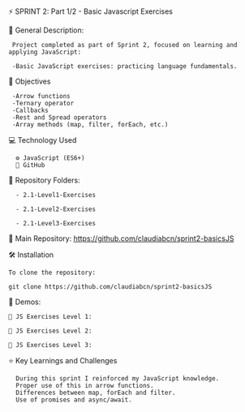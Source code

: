 ⚡️ SPRINT 2: Part 1/2 - Basic Javascript Exercises

🧩 General Description:

     Project completed as part of Sprint 2, focused on learning and applying JavaScript:

     -Basic JavaScript exercises: practicing language fundamentals.


🎯 Objectives

     -Arrow functions
     -Ternary operator
     -Callbacks
     -Rest and Spread operators
     -Array methods (map, filter, forEach, etc.)


💻 Technology Used

      ⚙️ JavaScript (ES6+)
      🐙 GitHub

📂 Repository Folders:

      - 2.1-Level1-Exercises

      - 2.1-Level2-Exercises

      - 2.1-Level3-Exercises

🔗 Main Repository:
https://github.com/claudiabcn/sprint2-basicsJS

🛠 Installation

    To clone the repository:

    git clone https://github.com/claudiabcn/sprint2-basicsJS

📸 Demos:

    🔗 JS Exercises Level 1:

    🔗 JS Exercises Level 2:

    🔗 JS Exercises Level 3:


⭐ Key Learnings and Challenges

      During this sprint I reinforced my JavaScript knowledge.
      Proper use of this in arrow functions.
      Differences between map, forEach and filter.
      Use of promises and async/await.
